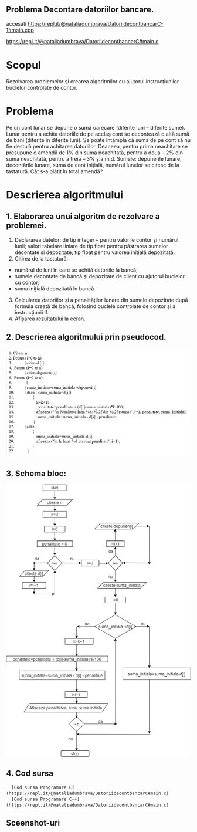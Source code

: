 ##  Problema Decontare datoriilor bancare. 
accesati https://repl.it/@nataliadumbrava/DatoriidecontbancarC-1#main.cpp

https://repl.it/@nataliadumbrava/DatoriidecontbancarC#main.c

# Scopul
Rezolvarea problemelor și crearea algoritmilor cu ajutorul instrucțiunilor buclelor controlate de contor.
# Problema
Pe un cont lunar se depune o sumă oarecare (diferite luni – diferite sume). Lunar pentru a achita datoriile de pe acelaș cont se decontează o altă sumă de bani
(diferite în diferite luni). Se poate întâmpla că suma de pe cont să nu fie destulă pentru achitarea datoriilor. Deaceea, pentru prima neachitare se presupune o amendă de 1% 
din suma neachitată, pentru a doua – 2% din suma neachitată, pentru a treia – 3% ș.a.m.d. Sumele: depunerile lunare, decontările lunare, suma de cont inițială,
numărul lunelor se citesc de la tastatură. Cât s-a plătit în total amendă?
# Descrierea algoritmului
## 1. Elaborarea unui algoritm de rezolvare a problemei.
1.	Declararea datelor: de tip integer – pentru valorile contor și numărul lunii; valori tabelare liniare de tip float pentru păstrarea sumelor decontate și depozitate; tip float pentru valorea inițială depozitată.
2.	Citirea de la tastatură: 
-	numărul de luni în care se achită datoriile la bancă; 
-	sumele decontate de bancă și depozitate de client cu ajutorul buclelor cu contor;
-	suma inițială depozitată în bancă.
3.	Calcularea datoriilor și a penalităților lunare  din sumele depozitate după formula creată de bancă, folosind buclele controlate de contor și a instrucțiunii if.
4.	Afișarea rezultatului  la ecran. 
## 2. Descrierea algoritmului prin pseudocod.
![GitHub Logo](/Pseudocodul%20algoritmului.png)
## 3. Schema bloc:
![GitHub Logo](/schema_bloc.png)
## 4. Cod sursa
      [Cod sursa Programare C](https://repl.it/@nataliadumbrava/DatoriidecontbancarC#main.c)
      [Cod sursa Programare C++](https://repl.it/@nataliadumbrava/DatoriidecontbancarC#main.c)
## Sceenshot-uri
